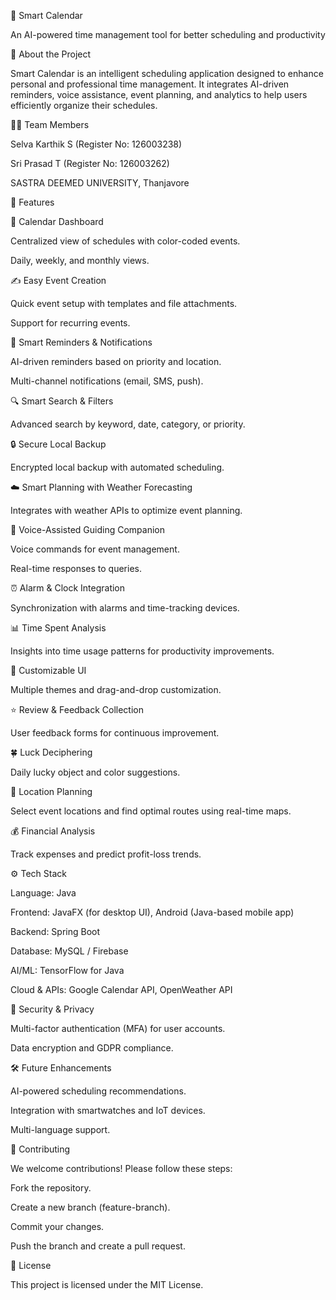 📅 Smart Calendar

An AI-powered time management tool for better scheduling and productivity

📌 About the Project

Smart Calendar is an intelligent scheduling application designed to enhance personal and professional time management. It integrates AI-driven reminders, voice assistance, event planning, and analytics to help users efficiently organize their schedules.

👨‍💻 Team Members

Selva Karthik S (Register No: 126003238)

Sri Prasad T (Register No: 126003262)

SASTRA DEEMED UNIVERSITY, Thanjavore

🚀 Features

📂 Calendar Dashboard

Centralized view of schedules with color-coded events.

Daily, weekly, and monthly views.

✍️ Easy Event Creation

Quick event setup with templates and file attachments.

Support for recurring events.

🔔 Smart Reminders & Notifications

AI-driven reminders based on priority and location.

Multi-channel notifications (email, SMS, push).

🔍 Smart Search & Filters

Advanced search by keyword, date, category, or priority.

🔒 Secure Local Backup

Encrypted local backup with automated scheduling.

☁️ Smart Planning with Weather Forecasting

Integrates with weather APIs to optimize event planning.

👤 Voice-Assisted Guiding Companion

Voice commands for event management.

Real-time responses to queries.

⏰ Alarm & Clock Integration

Synchronization with alarms and time-tracking devices.

📊 Time Spent Analysis

Insights into time usage patterns for productivity improvements.

🎨 Customizable UI

Multiple themes and drag-and-drop customization.

⭐ Review & Feedback Collection

User feedback forms for continuous improvement.

🍀 Luck Deciphering

Daily lucky object and color suggestions.

📍 Location Planning

Select event locations and find optimal routes using real-time maps.

💰 Financial Analysis

Track expenses and predict profit-loss trends.

⚙️ Tech Stack

Language: Java

Frontend: JavaFX (for desktop UI), Android (Java-based mobile app)

Backend: Spring Boot

Database: MySQL / Firebase

AI/ML: TensorFlow for Java

Cloud & APIs: Google Calendar API, OpenWeather API

🔐 Security & Privacy

Multi-factor authentication (MFA) for user accounts.

Data encryption and GDPR compliance.

🛠️ Future Enhancements

AI-powered scheduling recommendations.

Integration with smartwatches and IoT devices.

Multi-language support.

🤝 Contributing

We welcome contributions! Please follow these steps:

Fork the repository.

Create a new branch (feature-branch).

Commit your changes.

Push the branch and create a pull request.

🐝 License

This project is licensed under the MIT License.


